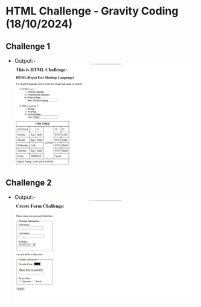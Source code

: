 # HTML Challenge - Gravity Coding (18/10/2024)

## Challenge 1

- Output:-  ![alt text](img/image.png)

## Challenge 2

- Output:- ![alt text](img/image-1.png)